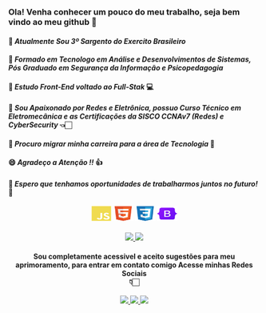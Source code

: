 ### Ola! Venha conhecer um pouco do meu trabalho, seja bem vindo ao meu github 👋

#### 💪 *Atualmente Sou 3º Sargento do Exercito Brasileiro*
#### 🎉  *Formado em Tecnologo em Análise e Desenvolvimentos de Sistemas, Pós Graduado em Segurança da Informação e Psicopedagogia*
#### 📌 *Estudo Front-End voltado ao Full-Stak* 💻
#### 🔌 *Sou Apaixonado por Redes e Eletrônica, possuo Curso Técnico em Eletromecânica e as Certificações da SISCO CCNAv7 (Redes) e CyberSecurity* 👈🏻
#### 🚀 *Procuro migrar minha carreira para a área de Tecnologia* 🚀
#### 😄 *Agradeço a Atenção !!* 👍
#### 🚀 *__Espero que tenhamos oportunidades de trabalharmos juntos no futuro!__* 🚀
  
<div align="center">
  <img align="center" alt="Patrick-Js" height="30" width="40" src="https://raw.githubusercontent.com/devicons/devicon/master/icons/javascript/javascript-plain.svg">
  <img align="center" alt="Patrick-HTML" height="30" width="40" src="https://raw.githubusercontent.com/devicons/devicon/master/icons/html5/html5-original.svg">
  <img align="center" alt="Patrick-CSS" height="30" width="40" src="https://raw.githubusercontent.com/devicons/devicon/master/icons/css3/css3-original.svg">
  <img align="center" alt="Patrick-Bootstrap" height="30" width="40" src="https://github.com/devicons/devicon/blob/master/icons/bootstrap/bootstrap-original.svg">
</div>


#####                                         


<div align="center" >
  <a href="https://github.com/patrickluizjf">
  <img height="160em" src="https://github-readme-stats.vercel.app/api?username=patrickluizjf&show_icons=true&theme=tokyonight&include_all_commits=true&count_private=true"/>    
  <img height="120em" src="https://github-readme-stats.vercel.app/api/top-langs/?username=patrickluizjf&layout=compact&langs_count=7&theme=tokyonight"/>
  </a>
</div>

  
  
<h4 align="center"> Sou completamente acessivel e aceito sugestões para meu aprimoramento, para entrar em contato comigo Acesse minhas Redes Sociais <BR>👇🏻 </h4>
   
  <div align="center"> 
    <a href="https://instagram.com/patricklduque" target="_blank">
      <img src="https://img.shields.io/badge/-Instagram-%23E4405F?style=for-the-badge&logo=instagram&logoColor=white" target="_blank">
    </a>
    <a href = "mailto:patrickluizjf@hotmail.com">
      <img src="https://img.shields.io/badge/-Gmail-%23333?style=for-the-badge&logo=gmail&logoColor=white" target="_blank">
    </a> 
    <a href="https://www.linkedin.com/in/patrick-luiz-716893110/" target="_blank">
      <img src="https://img.shields.io/badge/-LinkedIn-%230077B5?style=for-the-badge&logo=linkedin&logoColor=white" target="_blank">
    </a>
  </div>

